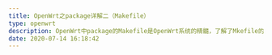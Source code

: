 ```yaml
---
title: OpenWrt之package详解二（Makefile）
type: openwrt
description: OpenWrt中package的Makefile是OpenWrt系统的精髓，了解了Mkefile的使用，那么可以说基本上就掌握了openwrt下的开发方法了。
date: 2020-07-14 16:18:42
---
```


